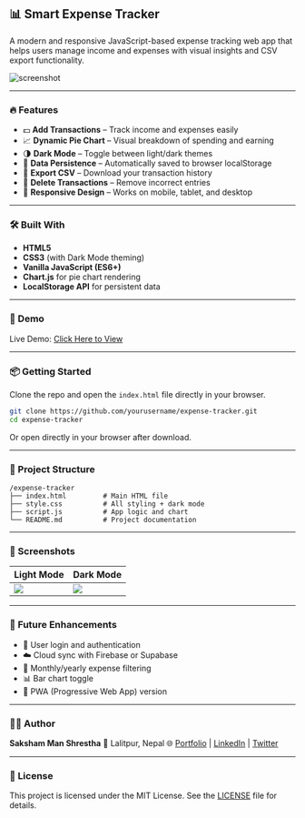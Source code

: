 ## 📊 Smart Expense Tracker

A modern and responsive JavaScript-based expense tracking web app that helps users manage income and expenses with visual insights and CSV export functionality.

![screenshot](https://via.placeholder.com/800x400?text=Smart+Expense+Tracker+Demo) <!-- Replace with actual screenshot or demo GIF -->

---

### 🔥 Features

* 💵 **Add Transactions** – Track income and expenses easily
* 📈 **Dynamic Pie Chart** – Visual breakdown of spending and earning
* 🌗 **Dark Mode** – Toggle between light/dark themes
* 💾 **Data Persistence** – Automatically saved to browser localStorage
* 📁 **Export CSV** – Download your transaction history
* 🧹 **Delete Transactions** – Remove incorrect entries
* 📱 **Responsive Design** – Works on mobile, tablet, and desktop

---

### 🛠️ Built With

* **HTML5**
* **CSS3** (with Dark Mode theming)
* **Vanilla JavaScript (ES6+)**
* **Chart.js** for pie chart rendering
* **LocalStorage API** for persistent data

---

### 🚀 Demo

Live Demo: [Click Here to View](#) <!-- Replace with GitHub Pages or Netlify link -->

---

### 📦 Getting Started

Clone the repo and open the `index.html` file directly in your browser.

```bash
git clone https://github.com/yourusername/expense-tracker.git
cd expense-tracker
```

Or open directly in your browser after download.

---

### 📁 Project Structure

```
/expense-tracker
├── index.html         # Main HTML file
├── style.css          # All styling + dark mode
├── script.js          # App logic and chart
└── README.md          # Project documentation
```

---

### 📸 Screenshots

| Light Mode                                               | Dark Mode                                               |
| -------------------------------------------------------- | ------------------------------------------------------- |
| ![](https://via.placeholder.com/400x200?text=Light+Mode) | ![](https://via.placeholder.com/400x200?text=Dark+Mode) |

---

### 🤖 Future Enhancements

* 🔐 User login and authentication
* ☁️ Cloud sync with Firebase or Supabase
* 📆 Monthly/yearly expense filtering
* 📊 Bar chart toggle
* 📱 PWA (Progressive Web App) version

---

### 🙋‍♂️ Author

**Saksham Man Shrestha**
📍 Lalitpur, Nepal
🌐 [Portfolio](#) | [LinkedIn](#) | [Twitter](#)

---

### 📄 License

This project is licensed under the MIT License. See the [LICENSE](LICENSE) file for details.

